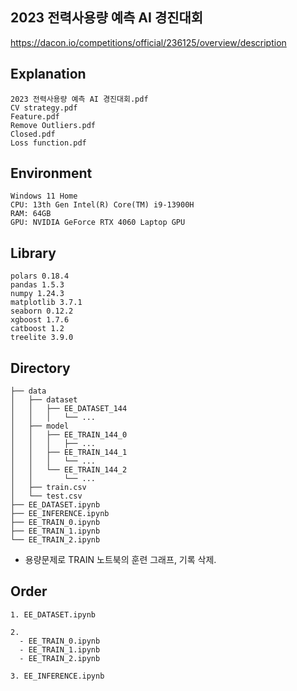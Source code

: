 ## 2023 전력사용량 예측 AI 경진대회
https://dacon.io/competitions/official/236125/overview/description

## Explanation
```
2023 전력사용량 예측 AI 경진대회.pdf
CV strategy.pdf
Feature.pdf
Remove Outliers.pdf
Closed.pdf
Loss function.pdf
```

## Environment
```
Windows 11 Home
CPU: 13th Gen Intel(R) Core(TM) i9-13900H
RAM: 64GB
GPU: NVIDIA GeForce RTX 4060 Laptop GPU
```

## Library
```
polars 0.18.4
pandas 1.5.3
numpy 1.24.3
matplotlib 3.7.1
seaborn 0.12.2
xgboost 1.7.6
catboost 1.2
treelite 3.9.0
```

## Directory
```
├── data
│   ├── dataset
│   │   ├── EE_DATASET_144
│   │   │   └── ...
│   ├── model
│   │   ├── EE_TRAIN_144_0
│   │   │   ├── ...
│   │   ├── EE_TRAIN_144_1
│   │   │   └── ...
│   │   └── EE_TRAIN_144_2
│   │       └── ...
│   ├── train.csv
│   └── test.csv
├── EE_DATASET.ipynb
├── EE_INFERENCE.ipynb
├── EE_TRAIN_0.ipynb
├── EE_TRAIN_1.ipynb
└── EE_TRAIN_2.ipynb
```
* 용량문제로 TRAIN 노트북의 훈련 그래프, 기록 삭제.

## Order
```
1. EE_DATASET.ipynb

2.
  - EE_TRAIN_0.ipynb
  - EE_TRAIN_1.ipynb
  - EE_TRAIN_2.ipynb

3. EE_INFERENCE.ipynb
